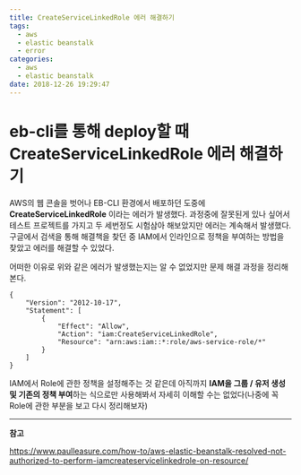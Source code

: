 ```yaml
---
title: CreateServiceLinkedRole 에러 해결하기
tags:
  - aws
  - elastic beanstalk
  - error
categories:
  - aws
  - elastic beanstalk
date: 2018-12-26 19:29:47
---
```


# eb-cli를 통해 deploy할 때 CreateServiceLinkedRole 에러 해결하기

AWS의 웹 콘솔을 벗어나 EB-CLI 환경에서 배포하던 도중에 **CreateServiceLinkedRole** 이라는 에러가 발생했다. 과정중에 잘못된게 있나 싶어서 테스트 프로젝트를 가지고 두 세번정도 시험삼아 해보았지만 에러는 계속해서 발생했다. 구글에서 검색을 통해 해결책을 찾던 중 IAM에서 인라인으로 정책을 부여하는 방법을 찾았고 에러를 해결할 수 있었다. 

어떠한 이유로 위와 같은 에러가 발생했는지는 알 수 없었지만 문제 해결 과정을 정리해본다.

~~~shell
{
    "Version": "2012-10-17",
    "Statement": [
        {
            "Effect": "Allow",
            "Action": "iam:CreateServiceLinkedRole",
            "Resource": "arn:aws:iam::*:role/aws-service-role/*"
        }
    ]
}

~~~

IAM에서 Role에 관한 정책을 설정해주는 것 같은데 아직까지 **IAM을 그룹 / 유저 생성 및 기존의 정책 부여**하는 식으로만 사용해봐서 자세히 이해할 수는 없었다(나중에 꼭 Role에 관한 부분을 보고 다시 정리해보자)

<hr>

**참고**

https://www.paulleasure.com/how-to/aws-elastic-beanstalk-resolved-not-authorized-to-perform-iamcreateservicelinkedrole-on-resource/


